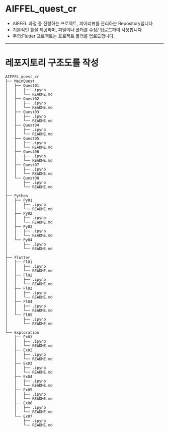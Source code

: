 # AIFFEL_quest_cr

- AIFFEL 과정 중 진행하는 프로젝트, 피어리뷰를 관리하는 Repository입니다
- 기본적인 틀을 제공하며, 파일이나 폴더를 수정/ 업로드하여 사용합니다
- 주의:Flutter 프로젝트는 프로젝트 폴더를 업로드합니다.
---  
# 레포지토리 구조도를 작성

    AIFFEL_quest_cr  
    ├── MainQuest  
    │   ├── Quest01  
    │   │   ├── .ipynb  
    │   │   └── README.md  
    │   ├── Quest02  
    │   │   ├── .ipynb  
    │   │   └── README.md  
    │   ├── Quest03  
    │   │   ├── .ipynb  
    │   │   └── README.md  
    │   ├── Quest04  
    │   │   ├── .ipynb  
    │   │   └── README.md  
    │   ├── Quest05  
    │   │   ├── .ipynb  
    │   │   └── README.md  
    │   ├── Quest06  
    │   │   ├── .ipynb  
    │   │   └── README.md  
    │   ├── Quest07  
    │   │   ├── .ipynb  
    │   │   └── README.md  
    │   └── Quest08  
    │       ├── .ipynb  
    │       └── README.md  
    │  
    ├── Python  
    │   ├── Py01  
    │   │   ├── .ipynb  
    │   │   └── README.md  
    │   ├── Py02  
    │   │   ├── .ipynb  
    │   │   └── README.md  
    │   ├── Py03  
    │   │   ├── .ipynb  
    │   │   └── README.md  
    │   └── Py04  
    │       ├── .ipynb  
    │       └── README.md  
    │
    ├── Flutter
    │   ├── Fl01  
    │   │   ├── .ipynb  
    │   │   └── README.md  
    │   ├── Fl02  
    │   │   ├── .ipynb  
    │   │   └── README.md  
    │   ├── Fl03  
    │   │   ├── .ipynb  
    │   │   └── README.md  
    │   ├── Fl04  
    │   │   ├── .ipynb  
    │   │   └── README.md  
    │   └── Fl05 
    │       ├── .ipynb  
    │       └── README.md  
    │
    └── Exploration  
        ├── Ex01  
        │   ├── .ipynb  
        │   └── README.md  
        ├── Ex02  
        │   ├── .ipynb
        │   └── README.md  
        ├── Ex03  
        │   ├── .ipynb  
        │   └── README.md  
        ├── Ex04  
        │   ├── .ipynb  
        │   └── README.md  
        ├── Ex05  
        │   ├── .ipynb  
        │   └── README.md  
        ├── Ex06  
        │   ├── .ipynb  
        │   └── README.md          
        └── Ex07  
            ├── .ipynb  
            └── README.md  

        
